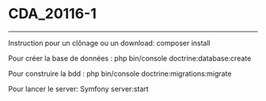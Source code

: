 # CDA_20116-1


***********
Instruction pour un clônage ou un download:
composer install

Pour créer la base de données :
php bin/console doctrine:database:create

Pour construire la bdd :
php bin/console doctrine:migrations:migrate

Pour lancer le server:
Symfony server:start
